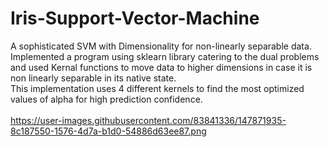 # Iris-Support-Vector-Machine
A sophisticated SVM with Dimensionality for non-linearly separable data. <br>
Implemented a program using sklearn library catering to the dual problems and used Kernal functions to move data to higher dimensions in case it is non linearly separable in its native state. <br>
This implementation uses 4 different kernels to find the most optimized values of alpha for high prediction confidence.
<br><br>
https://user-images.githubusercontent.com/83841336/147871935-8c187550-1576-4d7a-b1d0-54886d63ee87.png
